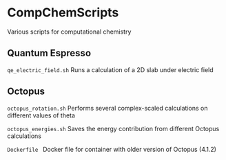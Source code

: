CompChemScripts
=================
Various scripts for computational chemistry

## Quantum Espresso
```qe_electric_field.sh``` Runs a calculation of a 2D slab under electric field

## Octopus

```octopus_rotation.sh``` Performs several complex-scaled calculations on different values of theta

```octopus_energies.sh``` Saves the energy contribution from different Octopus calculations

```Dockerfile ``` Docker file for container with older version of Octopus (4.1.2)
